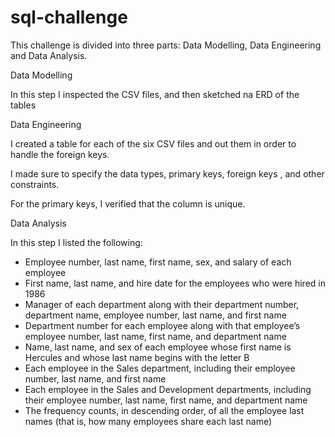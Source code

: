 # sql-challenge

This challenge is divided into three parts: Data Modelling, Data Engineering and Data Analysis.

Data Modelling

 In this step I inspected the CSV files, and then sketched na ERD of the tables 

Data Engineering

I created a table for each of the six  CSV files and out them in order to handle the foreign keys.

I made sure to specify the data types, primary keys, foreign keys , and other constraints.

For the primary keys, I verified that the column is unique.

Data Analysis

In this step I listed the following:
* Employee number, last name, first name, sex, and salary of each employee 
* First name, last name, and hire date for the employees who were hired in 1986 
* Manager of each department along with their department number, department name, employee number, last name, and first name 
* Department number for each employee along with that employee’s employee number, last name, first name, and department name
* Name, last name, and sex of each employee whose first name is Hercules and whose last name begins with the letter B 
* Each employee in the Sales department, including their employee number, last name, and first name 
* Each employee in the Sales and Development departments, including their employee number, last name, first name, and department name 
* The frequency counts, in descending order, of all the employee last names (that is, how many employees share each last name) 
